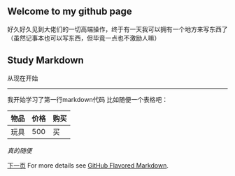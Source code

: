 ## Welcome to my github page

好久好久见到大佬们的一切高端操作，终于有一天我可以拥有一个地方来写东西了（虽然记事本也可以写东西，但毕竟一点也不激励人嘛）

## Study Markdown

从现在开始

----
我开始学习了第一行markdown代码
比如随便一个表格吧：

物品|价格|购买
--|--|--
玩具|500|买

*真的随便*

[下一页](https://taoye20.github.io/goodness.github.io/为什么要开始自己的博客.md)
For more details see [GitHub Flavored Markdown](https://guides.github.com/features/mastering-markdown/).

